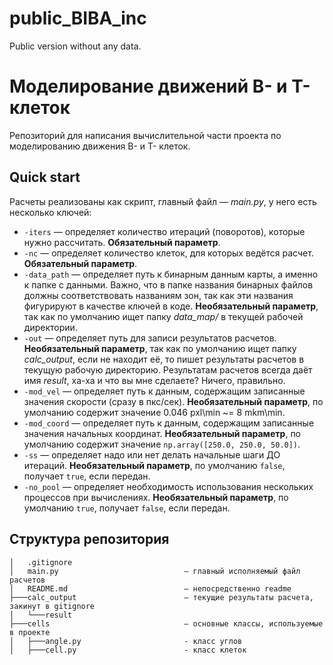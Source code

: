 # public_BIBA_inc
Public version without any data. 

# Моделирование движений B- и T-клеток
Репозиторий для написания вычислительной части проекта по моделированию движения B- и T- клеток.

## Quick start

Расчеты реализованы как скрипт, главный файл — *main.py*, у него есть несколько ключей:
- `-iters` — определяет количество итераций (поворотов), которые нужно рассчитать. __Обязательный параметр__.
- `-nc` — определяет количество клеток, для которых ведётся расчет. __Обязательный параметр__.
- `-data_path` — определяет путь к бинарным данным карты, а именно к папке с данными. 
  Важно, что в папке названия бинарных файлов должны соответствовать названиям зон, так как эти названия фигурируют
  в качестве ключей в коде. __Необязательный параметр__, так как по умолчанию ищет папку _data_map/_ в текущей рабочей
  директории.
- `-out` — определяет путь для записи результатов расчетов. __Необязательный параметр__, так как по умолчанию ищет папку
  *calc_output*, если не находит её, то пишет результаты расчетов в текущую рабочую директорию. Результатам расчетов
  всегда даёт имя _result_, ха-ха и что вы мне сделаете? Ничего, правильно.
- `-mod_vel` — определяет путь к данным, содержащим записанные значения скорости (сразу в пкс/сек). 
  __Необязательный параметр__, по умолчанию содержит значение 0.046 pxl\min ~= 8 mkm\min.
- `-mod_coord` — определяет путь к данным, содержащим записанные значения начальных координат. 
  __Необязательный параметр__, по умолчанию содержит значение `np.array([250.0, 250.0, 50.0])`.
- `-ss` — определяет надо или нет делать начальные шаги ДО итераций. 
  __Необязательный параметр__, по умолчанию `false`, получает `true`, если передан.
- `-no_pool` — определяет необходимость использования нескольких процессов при вычислениях. 
  __Необязательный параметр__, по умолчанию `true`, получает `false`, если передан.
  
## Структура репозитория

```angular2html
│   .gitignore
│   main.py                            — главный исполняемый файл расчетов
│   README.md                          — непосредственно readme
├───calc_output                        — текущие результаты расчета, закинут в gitignore
│   └───result
├───cells                              — основные классы, используемые в проекте
│   ├───angle.py                       - класс углов
│   ├───cell.py                        - класс клеток
